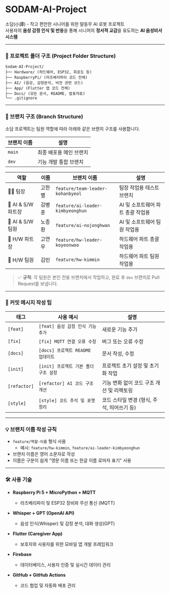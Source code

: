 # SODAM-AI-Project

소담(小譚) - 작고 편안한 시니어를 위한 말동무 AI 로봇 프로젝트  
사용자의 **음성 감정 인식 및 반응**을 통해 시니어의 **정서적 교감**을 유도하는 **AI 음성비서 시스템**

---

### 📁 프로젝트 폴더 구조 (Project Folder Structure)

```text
Sodam-AI-Project/
├── Hardware/ (하드웨어, ESP32, 회로도 등)
├── RaspberryPi/ (라즈베리파이 코드 전체)
├── AI/ (음성, 감정분석, 비전 관련 코드)
├── App/ (Flutter 앱 코드 전체)
├── Docs/ (모든 문서, README, 발표자료)
└── .gitignore
```

---

### 📂 브랜치 구조 (Branch Structure)

소담 프로젝트는 팀원 역할에 따라 아래와 같은 브랜치 구조를 사용합니다.

| 브랜치 이름 | 설명 |
|-------------|------|
| `main` | 최종 배포용 메인 브랜치 |
| `dev` | 기능 개발 통합 브랜치 |

| 역할             | 이름     | 브랜치 이름                     | 설명                         |
|------------------|----------|----------------------------------|------------------------------|
| 🧑‍💼 팀장           | 고한별   | `feature/team-leader-kohanbyeol`      | 팀장 작업용 테스트 브랜치      |
| 🧠 AI & S/W 파트장 | 김병훈   | `feature/ai-leader-kimbyeonghun`| AI 및 소프트웨어 파트 총괄 작업용 |
| 🧠 AI & S/W 팀원  | 노종환   | `feature/ai-nojonghwan`         | AI 및 소프트웨어 팀원 작업용   |
| 🔧 H/W 파트장     | 고연우   | `feature/hw-leader-koyeonwoo`   | 하드웨어 파트 총괄 작업용      |
| 🔧 H/W 팀원       | 김민     | `feature/hw-kimmin`             | 하드웨어 파트 팀원 작업용      |


> ✅ **규칙**: 각 팀원은 본인 전용 브랜치에서 작업하고, 완료 후 `dev` 브랜치로 Pull Request를 보냅니다.
---
### 📝 커밋 메시지 작성 팁

| 태그          | 사용 예시                             | 설명                                    |
|---------------|---------------------------------------|-----------------------------------------|
| `[feat]`      | `[feat] 음성 감정 인식 기능 추가`         | 새로운 기능 추가                         |
| `[fix]`       | `[fix] MQTT 연결 오류 수정`             | 버그 또는 오류 수정                      |
| `[docs]`      | `[docs] 프로젝트 README 업데이트`       | 문서 작성, 수정                          |
| `[init]`      | `[init] 프로젝트 기본 폴더 구조 설정`      | 프로젝트 초기 설정 및 초기화 작업        |
| `[refactor]`  | `[refactor] AI 코드 구조 개선`          | 기능 변화 없이 코드 구조 개선 및 리팩토링 |
| `[style]`     | `[style] 코드 주석 및 포맷 정리`         | 코드 스타일 변경 (형식, 주석, 띄어쓰기 등)|

---

### 💡 브랜치 이름 작성 규칙

- `feature/역할-이름` 형식 사용
  - 예시: `feature/hw-kimmin`, `feature/ai-leader-kimbyeonghun`
- 브랜치 이름은 영어 소문자로 작성
- 이름은 구분이 쉽게 "영문 이름 또는 한글 이름 로마자 표기" 사용

---

### 🛠️ 사용 기술

- **Raspberry Pi 5 + MicroPython + MQTT**
  - 라즈베리파이 및 ESP32 장비와 무선 통신 (MQTT)

- **Whisper + GPT (OpenAI API)**
  - 음성 인식(Whisper) 및 감정 분석, 대화 생성(GPT)

- **Flutter (Caregiver App)**
  - 보호자와 사용자를 위한 모바일 앱 개발 프레임워크

- **Firebase**
  - 데이터베이스, 사용자 인증 및 실시간 데이터 관리

- **GitHub + GitHub Actions**
  - 코드 협업 및 자동화 배포 관리
